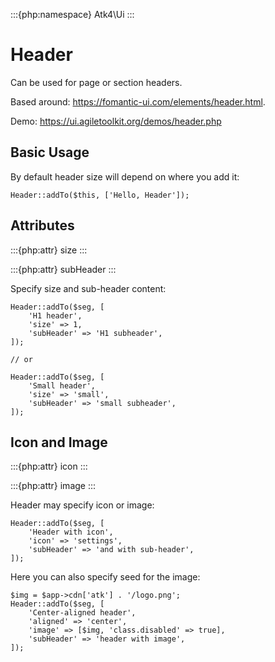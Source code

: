 :::{php:namespace} Atk4\Ui
:::

# Header

Can be used for page or section headers.

Based around: https://fomantic-ui.com/elements/header.html.

Demo: https://ui.agiletoolkit.org/demos/header.php

## Basic Usage

By default header size will depend on where you add it:

```
Header::addTo($this, ['Hello, Header']);
```

## Attributes

:::{php:attr} size
:::

:::{php:attr} subHeader
:::

Specify size and sub-header content:

```
Header::addTo($seg, [
    'H1 header',
    'size' => 1,
    'subHeader' => 'H1 subheader',
]);

// or

Header::addTo($seg, [
    'Small header',
    'size' => 'small',
    'subHeader' => 'small subheader',
]);
```

## Icon and Image

:::{php:attr} icon
:::

:::{php:attr} image
:::

Header may specify icon or image:

```
Header::addTo($seg, [
    'Header with icon',
    'icon' => 'settings',
    'subHeader' => 'and with sub-header',
]);
```

Here you can also specify seed for the image:

```
$img = $app->cdn['atk'] . '/logo.png';
Header::addTo($seg, [
    'Center-aligned header',
    'aligned' => 'center',
    'image' => [$img, 'class.disabled' => true],
    'subHeader' => 'header with image',
]);
```
